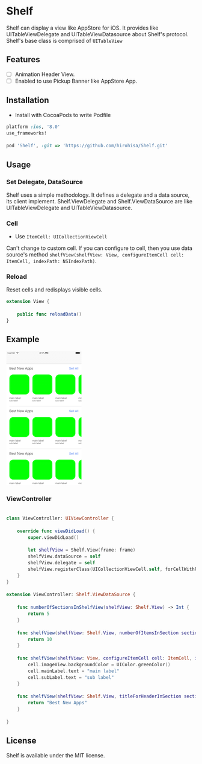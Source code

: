 # Shelf

Shelf can display a view like AppStore for iOS. It provides like UITableViewDelegate and UITableViewDatasource about Shelf's protocol.
Shelf's base class is comprised of `UITableView`

## Features

- [ ] Animation Header View.
- [ ] Enabled to use Pickup Banner like AppStore App.

## Installation

- Install with CocoaPods to write Podfile
```ruby
platform :ios, '8.0'
use_frameworks!

pod 'Shelf', :git => 'https://github.com/hirohisa/Shelf.git'
```

## Usage

### Set Delegate, DataSource

Shelf uses a simple methodology. It defines a delegate and a data source, its client implement.
Shelf.ViewDelegate and Shelf.ViewDataSource are like UITableViewDelegate and UITableViewDatasource.


### Cell

- Use `ItemCell: UICollectionViewCell`

Can't change to custom cell. If you can configure to cell, then you use data source's method `shelfView(shelfView: View, configureItemCell cell: ItemCell, indexPath: NSIndexPath)`.

### Reload

Reset cells and redisplays visible cells.

```swift
extension View {

    public func reloadData()
}
```

## Example

![ ](Example/example.png)

### ViewController

```swift

class ViewController: UIViewController {

    override func viewDidLoad() {
        super.viewDidLoad()

        let shelfView = Shelf.View(frame: frame)
        shelfView.dataSource = self
        shelfView.delegate = self
        shelfView.registerClass(UICollectionViewCell.self, forCellWithReuseIdentifier: "cell")
    }
}

extension ViewController: Shelf.ViewDataSource {

    func numberOfSectionsInShelfView(shelfView: Shelf.View) -> Int {
        return 5
    }

    func shelfView(shelfView: Shelf.View, numberOfItemsInSection section: Int) -> Int {
        return 10
    }

    func shelfView(shelfView: View, configureItemCell cell: ItemCell, indexPath: NSIndexPath) {
        cell.imageView.backgroundColor = UIColor.greenColor()
        cell.mainLabel.text = "main label"
        cell.subLabel.text = "sub label"
    }

    func shelfView(shelfView: Shelf.View, titleForHeaderInSection section: Int) -> String {
        return "Best New Apps"
    }

}
```


## License

Shelf is available under the MIT license.
